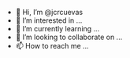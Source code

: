 - 👋 Hi, I’m @jcrcuevas
- 👀 I’m interested in ...
- 🌱 I’m currently learning ...
- 💞️ I’m looking to collaborate on ...
- 📫 How to reach me ...

<!---
jcrcuevas/jcrcuevas is a ✨ special ✨ repository because its `README.md` (this file) appears on your GitHub profile.
You can click the Preview link to take a look at your changes.
--->
